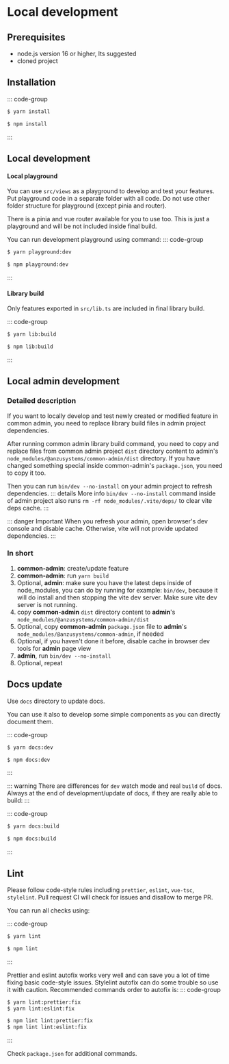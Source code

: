 # Local development

## Prerequisites

- node.js version 16 or higher, lts suggested
- cloned project

## Installation

::: code-group

```sh [yarn]
$ yarn install
```

```sh [npm]
$ npm install
```

:::

## Local development

#### Local playground
You can use `src/views` as a playground to develop and test your features. Put playground code in a separate folder with all code. Do not use other folder structure for playground (except pinia and router).

There is a pinia and vue router available for you to use too. This is just a playground and will be not included inside final build.

You can run development playground using command:
::: code-group

```sh [yarn]
$ yarn playground:dev
```

```sh [npm]
$ npm playground:dev
```

:::

#### Library build

Only features exported in `src/lib.ts` are included in final library build.

::: code-group

```sh [yarn]
$ yarn lib:build
```

```sh [npm]
$ npm lib:build
```

:::


## Local admin development

### Detailed description

If you want to locally develop and test newly created or modified feature in common admin, you need to replace library build files in admin project dependencies.

After running common admin library build command, you need to copy and replace files from common admin project `dist` directory content to admin's `node_modules/@anzusystems/common-admin/dist` directory. If you have changed something special inside common-admin's `package.json`, you need to copy it too.

Then you can run `bin/dev --no-install` on your admin project to refresh dependencies.
::: details More info
`bin/dev --no-install` command inside of admin project also runs `rm -rf node_modules/.vite/deps/` to clear vite deps cache.
:::

::: danger Important
When you refresh your admin, open browser's dev console and disable cache. Otherwise, vite will not provide updated dependencies.
:::

### In short

1. **common-admin**: create/update feature
2. **common-admin**: run `yarn build`
3. Optional, **admin**: make sure you have the latest deps inside of node_modules, you can do by running for example: `bin/dev`, because it will do install and then stopping the vite dev server. Make sure vite dev server is not running.
4. copy **common-admin** `dist` directory content to **admin**'s `node_modules/@anzusystems/common-admin/dist`
5. Optional, copy **common-admin** `package.json` file to **admin**'s `node_modules/@anzusystems/common-admin`, if needed
6. Optional, if you haven't done it before, disable cache in browser dev tools for **admin** page view
7. **admin**, run `bin/dev --no-install`
8. Optional, repeat


## Docs update

Use `docs` directory to update docs.

You can use it also to develop some simple components as you can directly document them.

::: code-group

```sh [yarn]
$ yarn docs:dev
```

```sh [npm]
$ npm docs:dev
```

:::

::: warning
There are differences for `dev` watch mode and real `build` of docs. Always at the end of development/update of docs, if they are really able to build:
:::

::: code-group

```sh [yarn]
$ yarn docs:build
```

```sh [npm]
$ npm docs:build
```

:::


## Lint

Please follow code-style rules including `prettier`, `eslint`, `vue-tsc`, `stylelint`. Pull request CI will check for issues and disallow to merge PR.

You can run all checks using:

::: code-group

```sh [yarn]
$ yarn lint
```

```sh [npm]
$ npm lint
```

:::

Prettier and eslint autofix works very well and can save you a lot of time fixing basic code-style issues. Stylelint autofix can do some trouble so use it with caution. Recommended commands order to autofix is:
::: code-group

```sh [yarn]
$ yarn lint:prettier:fix
$ yarn lint:eslint:fix
```

```sh [npm]
$ npm lint lint:prettier:fix
$ npm lint lint:eslint:fix
```

:::

Check `package.json` for additional commands.
